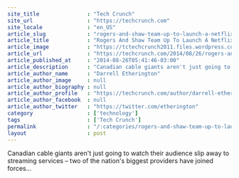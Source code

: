 ```yaml
---
site_title               : "Tech Crunch"
site_url                 : "https://techcrunch.com"
site_locale              : "en_US"
article_slug             : "rogers-and-shaw-team-up-to-launch-a-netflix-competitor-for-canada-called-shomi"
article_title            : "Rogers And Shaw Team Up To Launch A Netflix Competitor For Canada Called ‘Shomi’"
article_image            : "https://tctechcrunch2011.files.wordpress.com/2014/08/screen-shot-2014-08-26-at-8-36-57-am.png?w=764&h=400&crop=1"
article_url              : "https://techcrunch.com/2014/08/26/rogers-and-shaw-team-up-to-launch-a-netflix-competitor-for-canada-called-shomi/"
article_published_at     : "2014-08-26T05:41:46-03:00"
article_description      : "Canadian cable giants aren't just going to watch their audience slip away to streaming services – two of the nation's biggest providers have joined forces..."
article_author_name      : "Darrell Etherington"
article_author_image     : null
article_author_biography : null
article_author_profile   : "https://techcrunch.com/author/darrell-etherington/"
article_author_facebook  : null
article_author_twitter   : "https://twitter.com/etherington"
category                 : ['technology']
tags                     : ['Tech Crunch']
permalink                : "/:categories/rogers-and-shaw-team-up-to-launch-a-netflix-competitor-for-canada-called-shomi/"
layout                   : post
---
```


Canadian cable giants aren't just going to watch their audience slip away to streaming services – two of the nation's biggest providers have joined forces...
